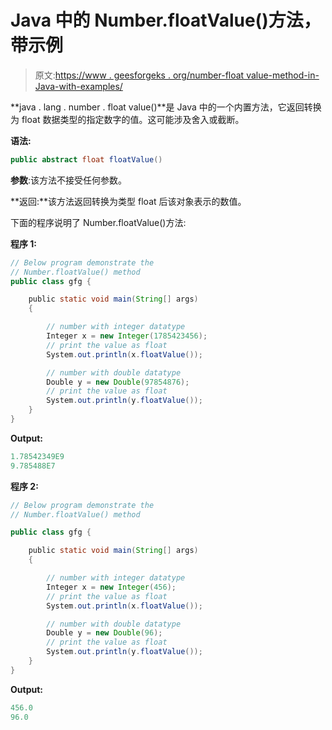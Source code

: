 # Java 中的 Number.floatValue()方法，带示例

> 原文:[https://www . geesforgeks . org/number-float value-method-in-Java-with-examples/](https://www.geeksforgeeks.org/number-floatvalue-method-in-java-with-examples/)

**java . lang . number . float value()**是 Java 中的一个内置方法，它返回转换为 float 数据类型的指定数字的值。这可能涉及舍入或截断。

**语法:**

```java
public abstract float floatValue()

```

**参数**:该方法不接受任何参数。

**返回:**该方法返回转换为类型 float 后该对象表示的数值。

下面的程序说明了 Number.floatValue()方法:

**程序 1:**

```java
// Below program demonstrate the
// Number.floatValue() method
public class gfg {

    public static void main(String[] args)
    {

        // number with integer datatype
        Integer x = new Integer(1785423456);
        // print the value as float
        System.out.println(x.floatValue());

        // number with double datatype
        Double y = new Double(97854876);
        // print the value as float
        System.out.println(y.floatValue());
    }
}
```

**Output:**

```java
1.78542349E9
9.785488E7

```

**程序 2:**

```java
// Below program demonstrate the
// Number.floatValue() method

public class gfg {

    public static void main(String[] args)
    {

        // number with integer datatype
        Integer x = new Integer(456);
        // print the value as float
        System.out.println(x.floatValue());

        // number with double datatype
        Double y = new Double(96);
        // print the value as float
        System.out.println(y.floatValue());
    }
}
```

**Output:**

```java
456.0
96.0

```